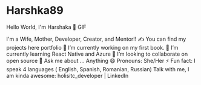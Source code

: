# Harshka89

Hello World, I'm Harshaka 👋
GIF

I'm a Wife, Mother, Developer, Creator, and Mentor!!
✍ You can find my projects here portfolio
🔭 I’m currently working on my first book.
🌱 I’m currently learning React Native and Azure
👯 I’m looking to collaborate on open source
💬 Ask me about ... Anything
😄 Pronouns: She/Her
⚡ Fun fact: I speak 4 languages ( English, Spanish, Romanian, Russian)
Talk with me, I am kinda awesome:
holisitc_developer | LinkedIn

